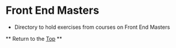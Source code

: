 # Front End Masters
[p]: #project

- Directory to hold exercises from courses on Front End Masters


** Return to the [Top][p] **